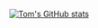 [![Tom's GitHub stats](https://github-readme-stats.vercel.app/api?username=tom974)](https://github.com/anuraghazra/github-readme-stats)
